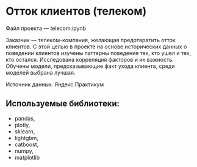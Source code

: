 # Отток клиентов (телеком)

Файл проекта — telecom.ipynb

Заказчик — телеком-компания, желающая предотвратить отток клиентов. С этой целью в проекте на основе исторических данных о поведении клиентов изучены паттерны поведения
тех, кто ушел и тех, кто остался. Исследована корреляция факторов и их важность. Обучены модели, предсказывающие факт ухода клиента, среди моделей выбрана лучшая.

Источник данных: Яндекс.Практикум

## Используемые библиотеки:
- pandas,
- plotly,
- sklearn,
- lightgbm,
- catboost,
- numpy,
- matplotlib
